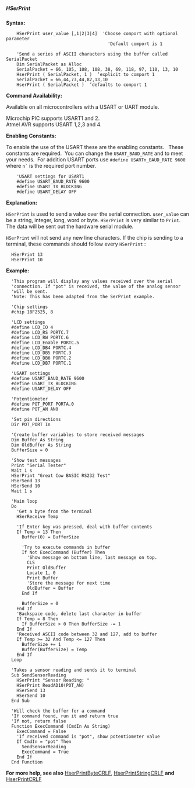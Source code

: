 <div class="section">

<div class="titlepage">

<div>

<div>

##### <span id="hserprint"></span>HSerPrint

</div>

</div>

</div>

<span class="strong">**Syntax:**</span>

``` screen
    HSerPrint user_value [,1|2|3|4]  'Choose comport with optional parameter
                                       'Default comport is 1

    'Send a series of ASCII characters using the buffer called SerialPacket
    Dim SerialPacket as Alloc
    SerialPacket = 66, 105, 108, 108, 38, 69, 118, 97, 110, 13, 10
    HserPrint ( SerialPacket, 1 )  ’explicit to comport 1
    SerialPacket = 66,44,73,44,82,13,10
    HserPrint ( SerialPacket )  ’defaults to comport 1
```

<span class="strong">**Command Availability:**</span>

Available on all microcontrollers with a USART or UART module.  

Microchip PIC supports USART1 and 2.  
Atmel AVR supports USART 1,2,3 and 4.

<span class="strong">**Enabling Constants:**</span>

To enable the use of the USART these are the enabling constants.   These
constants are required.  You can change the `USART_BAUD_RATE` and to
meet your needs.  For addition USART ports use
`#define USARTn_BAUD_RATE 9600` where `` n` `` is the required port
number.

``` screen
    'USART settings for USART1
    #define USART_BAUD_RATE 9600
    #define USART_TX_BLOCKING
    #define USART_DELAY OFF
```

<span class="strong">**Explanation:**</span>

`HSerPrint` is used to send a value over the serial connection.
`user_value` can be a string, integer, long, word or byte. `HSerPrint`
is very similar to `Print`. The data will be sent out the hardware
serial module.

`HSerPrint` will not send any new line characters. If the chip is
sending to a terminal, these commands should follow every `HSerPrint` :

``` screen
  HSerPrint 13
  HSerPrint 10
```

<span class="strong">**Example:**</span>

``` screen
  'This program will display any values received over the serial
  'connection. If "pot" is received, the value of the analog sensor
  'will be sent.
  'Note: This has been adapted from the SerPrint example.

  'Chip settings
  #chip 18F2525, 8

  'LCD settings
  #define LCD_IO 4
  #define LCD_RS PORTC.7
  #define LCD_RW PORTC.6
  #define LCD_Enable PORTC.5
  #define LCD_DB4 PORTC.4
  #define LCD_DB5 PORTC.3
  #define LCD_DB6 PORTC.2
  #define LCD_DB7 PORTC.1

  'USART settings
  #define USART_BAUD_RATE 9600
  #define USART_TX_BLOCKING
  #define USART_DELAY OFF

  'Potentiometer
  #define POT_PORT PORTA.0
  #define POT_AN AN0

  'Set pin directions
  Dir POT_PORT In

  'Create buffer variables to store received messages
  Dim Buffer As String
  Dim OldBuffer As String
  BufferSize = 0

  'Show test messages
  Print "Serial Tester"
  Wait 1 s
  HSerPrint "Great Cow BASIC RS232 Test"
  HSerSend 13
  HSerSend 10
  Wait 1 s

  'Main loop
  Do
    'Get a byte from the terminal
    HSerReceive Temp

    'If Enter key was pressed, deal with buffer contents
    If Temp = 13 Then
      Buffer(0) = BufferSize

      'Try to execute commands in buffer
      If Not ExecCommand (Buffer) Then
        'Show message on bottom line, last message on top.
        CLS
        Print OldBuffer
        Locate 1, 0
        Print Buffer
        'Store the message for next time
        OldBuffer = Buffer
      End If

      BufferSize = 0
    End If
    'Backspace code, delete last character in buffer
    If Temp = 8 Then
      If BufferSize > 0 Then BufferSize -= 1
    End If
    'Received ASCII code between 32 and 127, add to buffer
    If Temp >= 32 And Temp <= 127 Then
      BufferSize += 1
      Buffer(BufferSize) = Temp
    End If
  Loop

  'Takes a sensor reading and sends it to terminal
  Sub SendSensorReading
    HSerPrint "Sensor Reading: "
    HSerPrint ReadAD10(POT_AN)
    HSerSend 13
    HSerSend 10
  End Sub

  'Will check the buffer for a command
  'If command found, run it and return true
  'If not, return false
  Function ExecCommand (CmdIn As String)
    ExecCommand = False
    'If received command is "pot", show potentiometer value
    If CmdIn = "pot" Then
      SendSensorReading
      ExecCommand = True
    End If
  End Function
```

<span class="strong">**For more help, see also**</span>
<a href="hserprintbytecrlf" class="link" title="HserPrintByteCRLF">HserPrintByteCRLF</a>,
<a href="hserprintstringcrlf" class="link" title="HSerPrintStringCRLF">HserPrintStringCRLF</a>
<span class="strong">**and**</span>
<a href="hserprintcrlf" class="link" title="HserPrintCRLF">HserPrintCRLF</a>

</div>
